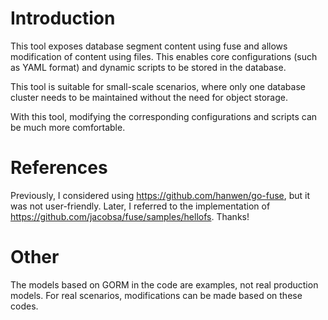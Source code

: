 # Introduction

This tool exposes database segment content using fuse and allows modification of content using files. This enables core configurations (such as YAML format) and dynamic scripts to be stored in the database.

This tool is suitable for small-scale scenarios, where only one database cluster needs to be maintained without the need for object storage.

With this tool, modifying the corresponding configurations and scripts can be much more comfortable.

# References

Previously, I considered using https://github.com/hanwen/go-fuse, but it was not user-friendly. Later, I referred to the implementation of https://github.com/jacobsa/fuse/samples/hellofs. Thanks!

# Other

The models based on GORM in the code are examples, not real production models. For real scenarios, modifications can be made based on these codes.

